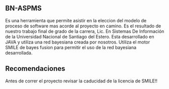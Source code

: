 ## BN-ASPMS

Es una herramienta que permite asistir en la eleccion del modelo de proceso de software mas acorde al proyecto en camino. Es el resultado de nuestro trabajo final de grado de la carrera, Lic. En Sistemas De Información de la Universidad Nacional de Santiago del Estero.
Esta desarrollado en JAVA y utiliza una red bayesiana creada por nosotros.
Utiliza el motor SMILE de bayes fusion para permitir el uso de la red bayesiana desarrollada.

## Recomendaciones

Antes de correr el proyecto revisar la caducidad de la licencia de SMILE!!

